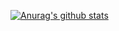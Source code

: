 <a href="https://github.com/crazylxr/github-readme-stats"><img align="center" src="https://github-readme-stats.vercel.app/api?username=mgserss&show_icons=true&include_all_commits=true&theme=buefy&hide_border=true" alt="Anurag's github stats" /></a>
